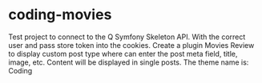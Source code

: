 # coding-movies
Test project to connect to the Q Symfony Skeleton API.
With the correct user and pass store token into the cookies.
Create a plugin Movies Review to display custom post type
where can enter the post meta field, title, image, etc. Content will be displayed in single posts.
The theme name is: Coding
